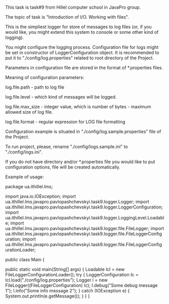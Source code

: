 This task is task#9 from Hillel computer school in JavaPro group.

The topic of task is "Introduction of I/O. Working with files".

This is the simpliest logger for store of messages to log files
(or, if you would like, you might extend this system to console or some other kind of logging).

You might configure the logging process. Configuration file for logs might be set in constructor of 
LoggerConfiguration object. It is recommended to put it to "./config/log.properties" related to root
directory of the Project. 

Parameters in configuration file are stored in the format of *.properties files.

Meaning of configuration parameters:

log.file.path - path to log file

log.file.level - which kind of messages will be logged.

log.file.max_size - integer value, which is number of bytes - maximum allowed size of log file.

log.file.format - regular expression for LOG file formatting

Configuration example is situated in "./config/log.sample.properties" file of the Project.

To run project, please, rename "./config/logs.sample.ini" to "./config/logs.ini".

If you do not have directory and/or *.properties file you would like to put configuration options,
file will be created automatically.

Example of usage:

package ua.ithillel.lms;

import java.io.IOException;
import ua.ithillel.lms.javapro.pavlopashchevskyi.task9.logger.Logger;
import ua.ithillel.lms.javapro.pavlopashchevskyi.task9.logger.LoggerConfiguration;
import ua.ithillel.lms.javapro.pavlopashchevskyi.task9.logger.LoggingLevel.Loadable;
import ua.ithillel.lms.javapro.pavlopashchevskyi.task9.logger.file.FileLogger;
import ua.ithillel.lms.javapro.pavlopashchevskyi.task9.logger.file.FileLoggerConfiguration;
import ua.ithillel.lms.javapro.pavlopashchevskyi.task9.logger.file.FileLoggerConfigurationLoader;

public class Main {

  public static void main(String[] args) {
    Loadable lcl = new FileLoggerConfigurationLoader();
    try {
      LoggerConfiguration lc = lcl.load("./config/log.properties");
      Logger l = new FileLogger((FileLoggerConfiguration) lc);
      l.debug("Some debug message 1");
      l.info("Some info message 2");
    } catch (IOException e) {
      System.out.println(e.getMessage());
    }
  }
}
